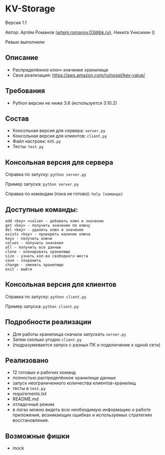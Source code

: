 # KV-Storage

Версия 1.1

Автор: Артём Романов (artem.romanov.03@bk.ru), Никита Унисихин ()

Ревью выполнили:

## Описание

- Распределённое ключ-значение хранилище
- Своя реализация: https://aws.amazon.com/ru/nosql/key-value/

## Требования

* Python версии не ниже 3.6 (используется 3.10.2)

## Состав

* Консольная версия для сервера: `server.py`
* Консольная версия для клиентов: `client.py`
* Файл настроек: `KVS.py`
* Тесты: `test.py`

## Консольная версия для сервера

Справка по запуску: `python server.py`

Пример запуска: `python server.py`

Справка по командам (пока не готово): `help [команда]`

## Доступные команды:

    add <key> <value> - добавить ключ и значение
    get <key> - получить значение по ключу
    del <key> - удалить ключ и значение
    exists <key> - проверить наличие ключа
    keys - получить ключи
    values - получить значения
    all - получить все данные
    clone - клонировать хранилище
    size - узнать кол-во свободного места
    save - сохранить
    change - сменить хранилище
    exit - выйти

## Консольная версия для клиентов

Справка по запуску: `python client.py`

Пример запуска: `python client.py`

## Подробности реализации

- Для работы хранилища сначала запускать `server.py`
- Затем сколько угодно `client.py`
- (подразумевается запуск с разных ПК и подключение к одной сети)

## Реализовано

- 12 готовых и рабочих команд
- полностью распределённое хранилище данных
- запуск неограниченного количества клиентов-хранилищ
- тесты в `test.py`
- requirements.txt
- README.md
- отладочный режим
- в логах можно видеть всю необходимую информацию о работе приложения, возникающих ошибках и используемых стратегиях
  восстановления.

## Возможные фишки

- mock
